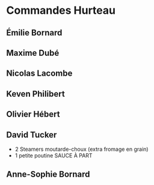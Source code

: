 # Commandes Hurteau

## Émilie Bornard

## Maxime Dubé

## Nicolas Lacombe

## Keven Philibert

## Olivier Hébert

## David Tucker
* 2 Steamers moutarde-choux (extra fromage en grain)
* 1 petite poutine SAUCE À PART

## Anne-Sophie Bornard
